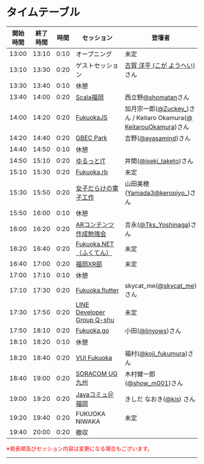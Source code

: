 # タイムテーブル

| 開始時間 | 終了時間 | 時間 | セッション | 登壇者 |
| --- | --- | --- | --- | --- |
| 13:00 | 13:10 | 0:10 | オープニング | 未定 |
| 13:10 | 13:30 | 0:20 | ゲストセッション | [古賀 洋平 (こが ようへい)](https://twitter.com/KYhei) さん |
| 13:30 | 13:40 | 0:10 | 休憩 | |
| 13:40 | 14:00 | 0:20 | [Scala福岡](https://scala.connpass.com/) | 西立野[@shomatan](https://connpass.com/user/ShomaNishitateno)さん |
| 14:00 | 14:20 | 0:20 | [FukuokaJS](https://fukuokajs.connpass.com/) | 加月宗一郎([@Zuckey_](https://connpass.com/user/Zuckey_/))さん / Keitaro Okamura([@ KeitarouOkamura](https://connpass.com/user/KeitarouOkamura/))さん |
| 14:20 | 14:40 | 0:20 | [GBEC Park](https://gbec.connpass.com/) | 吉野([@ayasamind](https://connpass.com/user/YoshinoMasaya/))さん |
| 14:40 | 14:50 | 0:10 | 休憩 | |
| 14:50 | 15:10 | 0:20 | [ゆるっとIT](https://yurutto-it.connpass.com/) | 井関([@iseki_taketo](https://connpass.com/user/iseki_taketo/))さん |
| 15:10 | 15:30 | 0:20 | [Fukuoka.rb](https://fukuokarb.connpass.com/) | 未定 |
| 15:30 | 15:50 | 0:20 | [女子だらけの電子工作](https://jyoshidarake.connpass.com/) | 山田美穂([Yamada3@keropiyo_](https://twitter.com/keropiyo_))さん |
| 15:50 | 16:00 | 0:10 | 休憩 | |
| 16:00 | 16:20 | 0:20 | [ARコンテンツ作成勉強会](https://xr-fukuoka.connpass.com/) | 吉永([@Tks_Yoshinaga](https://connpass.com/user/Tks_Yoshinaga/))さん |
| 16:20 | 16:40 | 0:20 | [Fukuoka.NET（ふくてん）](https://fukuten.connpass.com/) | 未定 |
| 16:40 | 17:00 | 0:20 | [福岡XR部](https://fukuoka-xr-club.connpass.com/) | 未定 |
| 17:00 | 17:10 | 0:10 | 休憩 | |
| 17:10 | 17:30 | 0:20 | [Fukuoka.flutter](https://flat-lab.connpass.com) | skycat_me([@skycat_me](https://connpass.com/user/skycat_me/))さん |
| 17:30 | 17:50 | 0:20 | [LINE Developer Group Q-shu](https://linedevkyushu.connpass.com/) | 未定 |
| 17:50 | 18:10 | 0:20 | [Fukuoka.go](https://fukuokago.connpass.com/) | 小田([@linyows](https://twitter.com/linyows))さん |
| 18:10 | 18:20 | 0:10 | 休憩 | |
| 18:20 | 18:40 | 0:20 | [VUI Fukuoka](https://vuifukuoka.connpass.com/) | 福村([@koji_fukumura](https://connpass.com/user/koji_fukumura/))さん |
| 18:40 | 19:00 | 0:20 | [SORACOM UG九州](https://soracom-ug.jp/) | 木村健一郎([@show_m001](https://twitter.com/show_m001))さん |
| 19:00 | 19:20 | 0:20 | [Javaコミュ＠福岡](https://javaq.connpass.com/) | きしだ なおき([@kis](https://twitter.com/kis)) さん |
| 19:20 | 19:40 | 0:20 | FUKUOKA NIWAKA | 未定 |
| 19:40 | 20:00 | 0:20 | 撤収 | |

<font color="Red">※発表順及びセッション内容は変更になる場合もございます。</font>

---
